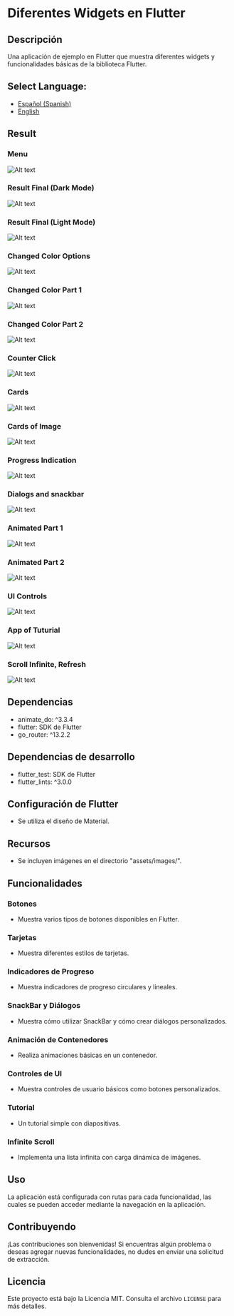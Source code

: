 # Diferentes Widgets en Flutter

## Descripción
Una aplicación de ejemplo en Flutter que muestra diferentes widgets y funcionalidades básicas de la biblioteca Flutter.

## **Select Language:**
- [Español (Spanish)](README-es.md)
- [English](README.md)


## Result
### Menu
![Alt text](docs/1_menu.PNGG) 
### Result Final (Dark Mode)
![Alt text](docs/1.PNG) 
### Result Final (Light Mode)
![Alt text](docs/1_3.PNG) 
### Changed Color Options
![Alt text](docs/1_2.PNG) 
### Changed Color Part 1 
![Alt text](docs/1_5_changed.PNG) 
### Changed Color Part 2 
![Alt text](docs/1_6_changed.PNG) 
### Counter Click
![Alt text](docs/1_4.PNG) 
### Cards 
![Alt text](docs/3_cards.PNG) 
### Cards of Image
![Alt text](docs/3_1_cards.PNG) 
### Progress Indication 
![Alt text](docs/4_progress.PNG) 
### Dialogs and snackbar
![Alt text](docs/5_dialogs.PNG) 
### Animated Part 1
![Alt text](docs/5_1_animated.PNG) 
### Animated Part 2
![Alt text](docs/6_animated.PNG) 
### UI Controls
![Alt text](docs/7_ui_controls.PNG) 
### App of Tuturial
![Alt text](docs/8_app_tuto.PNG) 
### Scroll Infinite, Refresh
![Alt text](docs/9_scroll.PNG) 

## Dependencias
- animate_do: ^3.3.4
- flutter: SDK de Flutter
- go_router: ^13.2.2

## Dependencias de desarrollo
- flutter_test: SDK de Flutter
- flutter_lints: ^3.0.0

## Configuración de Flutter
- Se utiliza el diseño de Material.

## Recursos
- Se incluyen imágenes en el directorio "assets/images/".

## Funcionalidades

### Botones
- Muestra varios tipos de botones disponibles en Flutter.

### Tarjetas
- Muestra diferentes estilos de tarjetas.

### Indicadores de Progreso
- Muestra indicadores de progreso circulares y lineales.

### SnackBar y Diálogos
- Muestra cómo utilizar SnackBar y cómo crear diálogos personalizados.

### Animación de Contenedores
- Realiza animaciones básicas en un contenedor.

### Controles de UI
- Muestra controles de usuario básicos como botones personalizados.

### Tutorial
- Un tutorial simple con diapositivas.

### Infinite Scroll
- Implementa una lista infinita con carga dinámica de imágenes.

## Uso
La aplicación está configurada con rutas para cada funcionalidad, las cuales se pueden acceder mediante la navegación en la aplicación.

## Contribuyendo
¡Las contribuciones son bienvenidas! Si encuentras algún problema o deseas agregar nuevas funcionalidades, no dudes en enviar una solicitud de extracción.

## Licencia
Este proyecto está bajo la Licencia MIT. Consulta el archivo `LICENSE` para más detalles.
